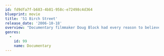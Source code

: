 ```yaml
---
id: fd9dfa7f-b683-4b81-958c-e72498c4d364
blueprint: movie
title: '51 Birch Street'
release_date: '2006-10-18'
overview: "Documentary filmmaker Doug Block had every reason to believe his parents' 54-year marriage was a good one. But when his mother dies unexpectedly and his father swiftly marries his former secretary, he discovers two parents who are far more complex and troubled than he ever imagined. 51 Birch Street is a riveting personal documentary that explores a universal human question: how much about your parents do you really want to know?"
genres:
  -
    id: 99
    name: Documentary
---
```

